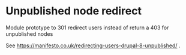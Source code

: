 # Unpublished node redirect
Module prototype to 301 redirect users instead of return a 403 for unpublished nodes 

See https://manifesto.co.uk/redirecting-users-drupal-8-unpublished/ .

